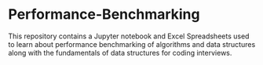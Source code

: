# Performance-Benchmarking

This repository contains a Jupyter notebook and Excel Spreadsheets used to learn about performance benchmarking of algorithms and data structures along with the fundamentals of data structures for coding interviews.
